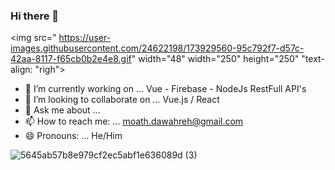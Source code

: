### Hi there 👋
 
 
<img src=" https://user-images.githubusercontent.com/24622198/173929560-95c792f7-d57c-42aa-8117-f65cb0b2e4e8.gif" width="48" width="250" height="250" "text-align: "righ">

- 🔭 I’m currently working on ... Vue - Firebase - NodeJs RestFull API's                         
- 👯 I’m looking to collaborate on ... Vue.js / React                    
- 💬 Ask me about ...
- 📫 How to reach me: ... moath.dawahreh@gmail.com
- 😄 Pronouns: ... He/Him
 

 
![5645ab57b8e979cf2ec5abf1e636089d (3)](https://user-images.githubusercontent.com/24622198/173929560-95c792f7-d57c-42aa-8117-f65cb0b2e4e8.gif)
